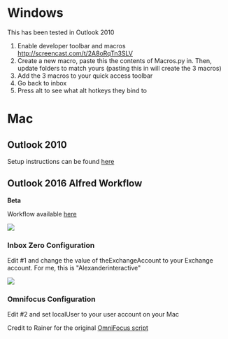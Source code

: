 # Windows

This has been tested in Outlook 2010

1. Enable developer toolbar and macros http://screencast.com/t/2A8oRqTn3SLV
2. Create a new macro, paste this the contents of Macros.py in. Then, update folders to match yours (pasting this in will create the 3 macros)
3. Add the 3 macros to your quick access toolbar
4. Go back to inbox
5. Press alt to see what alt hotkeys they bind to

# Mac

## Outlook 2010

Setup instructions can be found [here](http://www.matthewjmiller.net/howtos/mac-outlook-2011-move-to-folder-macro/)

## Outlook 2016 Alfred Workflow

**Beta**

Workflow available [here](https://github.com/broderboy/Inbox-Zero-Macros/raw/2016-alfred/mac/Alfred/Inbox%20Zero%20%26%20Omnifocus%20-%20Outlook%202016.alfredworkflow "here")

![](https://farm1.staticflickr.com/552/20243183691_d0b1d8965c_b_d.jpg)

### Inbox Zero Configuration

Edit #1 and change the value of theExchangeAccount to your Exchange account. For me, this is "Alexanderinteractive"

![](https://farm4.staticflickr.com/3742/20237415935_61381b01c1_b_d.jpg)

### Omnifocus Configuration

Edit #2 and set localUser to your user account on your Mac

Credit to Rainer for the original [OmniFocus script](http://rainer.4950.net/2014/06/04/outlook-to-omnifocus2-take-12/ "OmniFocus script")
